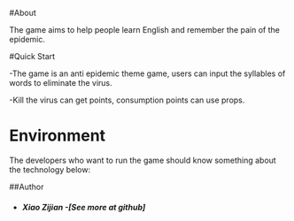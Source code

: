
#About

The game aims to help people learn English and remember the pain of the epidemic.



#Quick Start

-The game is an anti epidemic theme game, users can input the syllables of words to eliminate the virus.

-Kill the virus can get points, consumption points can use props.



# Environment

The developers who want to run the game should know something about the technology below:

[Idea]: https://www.jetbrains.com/idea/
[Docker]: https://www.docker.com/
[Mysql (version: 8.18)]: https://www.mysql.com/
[Redis]: https://redis.io/
[Springboot]: https://spring.io/projects/spring-boot



##Author
* ##### Xiao Zijian -[See more at github]

  

###

